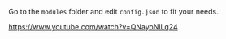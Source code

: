 Go to the `modules` folder and edit `config.json` to fit your needs.

https://www.youtube.com/watch?v=QNayoNlLq24
